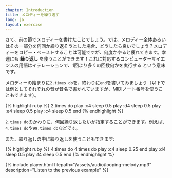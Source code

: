 ```yaml
---
chapter: Introduction
title: メロディーを繰り返す
lang: ja
layout: exercise
---
```


さて、前の節でメロディーを書けたことでしょう。では、メロディー全体あるいはその一部分を何回か繰り返そうとした場合、どうしたら良いでしょう？メロディーをコピー・ペーストすることは可能ですが、何度かやると疲れてきます。幸運にも **繰り返し** を使うことができます！これに対応するコンピューターサイエンスの用語はイテレーションで、1回より多くの回数何かを実行する という意味です。

メロディーの始まりに`2.times do`を、終わりに`end`を書いてみましょう（以下では例としてそれぞれの音が音名で書かれていますが、MIDIノート番号を使うこともできます）。

{% highlight ruby %}
2.times do
  play :c4
  sleep 0.5
  play :d4
  sleep 0.5
  play :e4
  sleep 0.5
  play :c4
  sleep 0.5
end
{% endhighlight %}

`2.times do`のかわりに、何回繰り返したいか指定することができます。例えば、`4.times do`や`99.times do`などです。

また、繰り返しの中に繰り返しを使うこともできます:

{% highlight ruby %}
4.times do
  4.times do
    play :c4
    sleep 0.25
  end
  play :d4
  sleep 0.5
  play :f4
  sleep 0.5
end
{% endhighlight %}

{% include player.html filepath="/assets/audio/looping-melody.mp3" description="Listen to the previous example" %}
